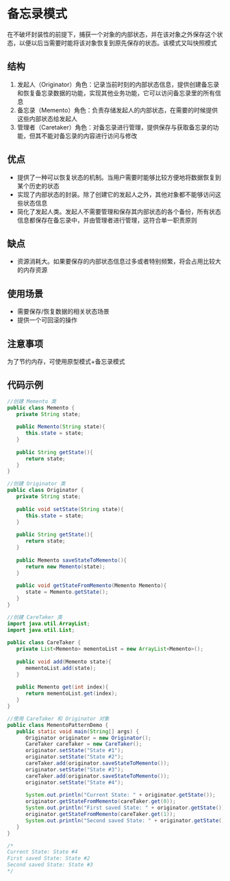 # 备忘录模式
在不破坏封装性的前提下，捕获一个对象的内部状态，并在该对象之外保存这个状态，以便以后当需要时能将该对象恢复到原先保存的状态。该模式又叫快照模式
## 结构
1. 发起人（Originator）角色：记录当前时刻的内部状态信息，提供创建备忘录和恢复备忘录数据的功能，实现其他业务功能，它可以访问备忘录里的所有信息
2. 备忘录（Memento）角色：负责存储发起人的内部状态，在需要的时候提供这些内部状态给发起人
3. 管理者（Caretaker）角色：对备忘录进行管理，提供保存与获取备忘录的功能，但其不能对备忘录的内容进行访问与修改
## 优点
* 提供了一种可以恢复状态的机制。当用户需要时能够比较方便地将数据恢复到某个历史的状态
* 实现了内部状态的封装。除了创建它的发起人之外，其他对象都不能够访问这些状态信息
* 简化了发起人类。发起人不需要管理和保存其内部状态的各个备份，所有状态信息都保存在备忘录中，并由管理者进行管理，这符合单一职责原则
## 缺点
* 资源消耗大。如果要保存的内部状态信息过多或者特别频繁，将会占用比较大的内存资源
## 使用场景
* 需要保存/恢复数据的相关状态场景
* 提供一个可回滚的操作
## 注意事项
为了节约内存，可使用原型模式+备忘录模式    
## 代码示例
```java
//创建 Memento 类
public class Memento {
   private String state;
 
   public Memento(String state){
      this.state = state;
   }
 
   public String getState(){
      return state;
   }  
}

//创建 Originator 类
public class Originator {
   private String state;
 
   public void setState(String state){
      this.state = state;
   }
 
   public String getState(){
      return state;
   }
 
   public Memento saveStateToMemento(){
      return new Memento(state);
   }
 
   public void getStateFromMemento(Memento Memento){
      state = Memento.getState();
   }
}

//创建 CareTaker 类
import java.util.ArrayList;
import java.util.List;
 
public class CareTaker {
   private List<Memento> mementoList = new ArrayList<Memento>();
 
   public void add(Memento state){
      mementoList.add(state);
   }
 
   public Memento get(int index){
      return mementoList.get(index);
   }
}

//使用 CareTaker 和 Originator 对象
public class MementoPatternDemo {
   public static void main(String[] args) {
      Originator originator = new Originator();
      CareTaker careTaker = new CareTaker();
      originator.setState("State #1");
      originator.setState("State #2");
      careTaker.add(originator.saveStateToMemento());
      originator.setState("State #3");
      careTaker.add(originator.saveStateToMemento());
      originator.setState("State #4");
 
      System.out.println("Current State: " + originator.getState());    
      originator.getStateFromMemento(careTaker.get(0));
      System.out.println("First saved State: " + originator.getState());
      originator.getStateFromMemento(careTaker.get(1));
      System.out.println("Second saved State: " + originator.getState());
   }
}

/*
Current State: State #4
First saved State: State #2
Second saved State: State #3
*/
```